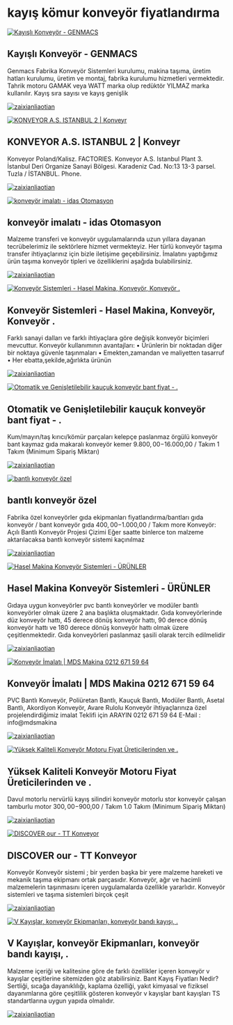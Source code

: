 # kayış kömur konveyör fiyatlandırma
<a href="https://mnn.zoosnet.net/LR/Chatpre.aspx?id=MNN94995150&p=https://topgrinding.com/" target="_blank">![Kayışlı Konveyör - GENMACS](https://github.com/technlg/images/blob/main/51.jpg)</a>
## Kayışlı Konveyör - GENMACS
Genmacs Fabrika Konveyör Sistemleri kurulumu, makina taşıma, üretim hatları kurulumu, üretim ve montaj, fabrika kurulumu hizmetleri vermektedir. Tahrik motoru GAMAK veya WATT marka olup redüktör YILMAZ marka kullanılır. Kayış sıra sayısı ve kayış genişlik 
<a href="https://mnn.zoosnet.net/LR/Chatpre.aspx?id=MNN94995150&p=https://topgrinding.com/" target="_blank"><img src="https://github.com/technlg/images/raw/main/chat11.jpg" alt="zaixianliaotian"/></a><a href="//whatsapp.shibangsoft.com/WhatsApp.php" ><img src="https://github.com/technlg/images/raw/main/chat11.png" alt=""></a>
<a href="https://mnn.zoosnet.net/LR/Chatpre.aspx?id=MNN94995150&p=https://topgrinding.com/" target="_blank">![KONVEYOR A.S. ISTANBUL 2 | Konveyr](https://github.com/technlg/images/blob/main/47.jpg)</a>
## KONVEYOR A.S. ISTANBUL 2 | Konveyr
Konveyor Poland/Kalisz. FACTORIES. Konveyor A.S. Istanbul Plant 3. İstanbul Deri Organize Sanayi Bölgesi. Karadeniz Cad. No:13 13-3 parsel. Tuzla / İSTANBUL. Phone.
<a href="https://mnn.zoosnet.net/LR/Chatpre.aspx?id=MNN94995150&p=https://topgrinding.com/" target="_blank"><img src="https://github.com/technlg/images/raw/main/chat11.jpg" alt="zaixianliaotian"/></a><a href="//whatsapp.shibangsoft.com/WhatsApp.php" ><img src="https://github.com/technlg/images/raw/main/chat11.png" alt=""></a>
<a href="https://mnn.zoosnet.net/LR/Chatpre.aspx?id=MNN94995150&p=https://topgrinding.com/" target="_blank">![konveyör imalatı - idas Otomasyon](https://github.com/technlg/images/blob/main/54.jpg)</a>
## konveyör imalatı - idas Otomasyon
Malzeme transferi ve konveyör uygulamalarında uzun yıllara dayanan tecrübelerimiz ile sektörlere hizmet vermekteyiz. Her türlü konveyör taşıma transfer ihtiyaçlarınız için bizle iletişime geçebilirsiniz. İmalatını yaptığımız ürün taşıma konveyör tipleri ve özelliklerini aşağıda bulabilirsiniz.
<a href="https://mnn.zoosnet.net/LR/Chatpre.aspx?id=MNN94995150&p=https://topgrinding.com/" target="_blank"><img src="https://github.com/technlg/images/raw/main/chat11.jpg" alt="zaixianliaotian"/></a><a href="//whatsapp.shibangsoft.com/WhatsApp.php" ><img src="https://github.com/technlg/images/raw/main/chat11.png" alt=""></a>
<a href="https://mnn.zoosnet.net/LR/Chatpre.aspx?id=MNN94995150&p=https://topgrinding.com/" target="_blank">![Konveyör Sistemleri - Hasel Makina, Konveyör, Konveyör .](https://github.com/technlg/images/blob/main/2.jpg)</a>
## Konveyör Sistemleri - Hasel Makina, Konveyör, Konveyör .
Farklı sanayi dalları ve farklı ihtiyaçlara göre değişik konveyör biçimleri mevcuttur. Konveyör kullanımının avantajları: • Ürünlerin bir noktadan diğer bir noktaya güvenle taşınmaları • Emekten,zamandan ve maliyetten tasarruf • Her ebatta,şekilde,ağırlıkta ürünün
<a href="https://mnn.zoosnet.net/LR/Chatpre.aspx?id=MNN94995150&p=https://topgrinding.com/" target="_blank"><img src="https://github.com/technlg/images/raw/main/chat11.jpg" alt="zaixianliaotian"/></a><a href="//whatsapp.shibangsoft.com/WhatsApp.php" ><img src="https://github.com/technlg/images/raw/main/chat11.png" alt=""></a>
<a href="https://mnn.zoosnet.net/LR/Chatpre.aspx?id=MNN94995150&p=https://topgrinding.com/" target="_blank">![Otomatik ve Genişletilebilir kauçuk konveyör bant fiyat - .](https://github.com/technlg/images/blob/main/14.jpg)</a>
## Otomatik ve Genişletilebilir kauçuk konveyör bant fiyat - .
Kum/mayın/taş kırıcı/kömür parçaları kelepçe paslanmaz örgülü konveyör bant kaymaz gıda makaralı konveyör kemer $9.800,00-$16.000,00 / Takım 1 Takım (Minimum Sipariş Miktarı)
<a href="https://mnn.zoosnet.net/LR/Chatpre.aspx?id=MNN94995150&p=https://topgrinding.com/" target="_blank"><img src="https://github.com/technlg/images/raw/main/chat11.jpg" alt="zaixianliaotian"/></a><a href="//whatsapp.shibangsoft.com/WhatsApp.php" ><img src="https://github.com/technlg/images/raw/main/chat11.png" alt=""></a>
<a href="https://mnn.zoosnet.net/LR/Chatpre.aspx?id=MNN94995150&p=https://topgrinding.com/" target="_blank">![bantlı konveyör özel](https://github.com/technlg/images/blob/main/66.jpg)</a>
## bantlı konveyör özel
Fabrika özel konveyörler gıda ekipmanları fiyatlandırma/bantları gıda konveyör / bant konveyör gıda $400,00-$1.000,00 / Takım more Konveyör: Açılı Bantlı Konveyör Projesi Çizimi Eğer saatte binlerce ton malzeme aktarılacaksa bantlı konveyör sistemi kaçınılmaz 
<a href="https://mnn.zoosnet.net/LR/Chatpre.aspx?id=MNN94995150&p=https://topgrinding.com/" target="_blank"><img src="https://github.com/technlg/images/raw/main/chat11.jpg" alt="zaixianliaotian"/></a><a href="//whatsapp.shibangsoft.com/WhatsApp.php" ><img src="https://github.com/technlg/images/raw/main/chat11.png" alt=""></a>
<a href="https://mnn.zoosnet.net/LR/Chatpre.aspx?id=MNN94995150&p=https://topgrinding.com/" target="_blank">![Hasel Makina Konveyör Sistemleri - ÜRÜNLER](https://github.com/technlg/images/blob/main/21.jpg)</a>
## Hasel Makina Konveyör Sistemleri - ÜRÜNLER
Gıdaya uygun konveyörler pvc bantlı konveyörler ve modüler bantlı konveyörler olmak üzere 2 ana başlıkta oluşmaktadır. Gıda konveyörlerinde düz konveyör hattı, 45 derece dönüş konveyör hattı, 90 derece dönüş konveyör hattı ve 180 derece dönüş konveyör hattı olmak üzere çeşitlenmektedir. Gıda konveyörleri paslanmaz şasili olarak tercih edilmelidir 
<a href="https://mnn.zoosnet.net/LR/Chatpre.aspx?id=MNN94995150&p=https://topgrinding.com/" target="_blank"><img src="https://github.com/technlg/images/raw/main/chat11.jpg" alt="zaixianliaotian"/></a><a href="//whatsapp.shibangsoft.com/WhatsApp.php" ><img src="https://github.com/technlg/images/raw/main/chat11.png" alt=""></a>
<a href="https://mnn.zoosnet.net/LR/Chatpre.aspx?id=MNN94995150&p=https://topgrinding.com/" target="_blank">![Konveyör İmalatı | MDS Makina 0212 671 59 64](https://github.com/technlg/images/blob/main/61.jpg)</a>
## Konveyör İmalatı | MDS Makina 0212 671 59 64
PVC Bantlı Konveyör, Poliüretan Bantlı, Kauçuk Bantlı, Modüler Bantlı, Asetal Bantlı, Akordiyon Konveyör, Avare Rulolu Konveyör ihtiyaçlarınıza özel projelendirdiğimiz imalat Teklifi için ARAYIN 0212 671 59 64 E-Mail : info@mdsmakina
<a href="https://mnn.zoosnet.net/LR/Chatpre.aspx?id=MNN94995150&p=https://topgrinding.com/" target="_blank"><img src="https://github.com/technlg/images/raw/main/chat11.jpg" alt="zaixianliaotian"/></a><a href="//whatsapp.shibangsoft.com/WhatsApp.php" ><img src="https://github.com/technlg/images/raw/main/chat11.png" alt=""></a>
<a href="https://mnn.zoosnet.net/LR/Chatpre.aspx?id=MNN94995150&p=https://topgrinding.com/" target="_blank">![Yüksek Kaliteli Konveyör Motoru Fiyat Üreticilerinden ve .](https://github.com/technlg/images/blob/main/24.jpg)</a>
## Yüksek Kaliteli Konveyör Motoru Fiyat Üreticilerinden ve .
Davul motorlu nervürlü kayış silindiri konveyör motorlu stor konveyör çalışan tamburlu motor $300,00-$900,00 / Takım 1.0 Takım (Minimum Sipariş Miktarı)
<a href="https://mnn.zoosnet.net/LR/Chatpre.aspx?id=MNN94995150&p=https://topgrinding.com/" target="_blank"><img src="https://github.com/technlg/images/raw/main/chat11.jpg" alt="zaixianliaotian"/></a><a href="//whatsapp.shibangsoft.com/WhatsApp.php" ><img src="https://github.com/technlg/images/raw/main/chat11.png" alt=""></a>
<a href="https://mnn.zoosnet.net/LR/Chatpre.aspx?id=MNN94995150&p=https://topgrinding.com/" target="_blank">![DISCOVER our - TT Konveyor](https://github.com/technlg/images/blob/main/27.jpg)</a>
## DISCOVER our - TT Konveyor
Konveyör Konveyör sistemi ; bir yerden başka bir yere malzeme hareketi ve mekanik taşıma ekipmanı ortak parçasıdır. Konveyör, ağır ve hacimli malzemelerin taşınmasını içeren uygulamalarda özellikle yararlıdır. Konveyör sistemleri ve taşıma sistemleri birçok çeşit 
<a href="https://mnn.zoosnet.net/LR/Chatpre.aspx?id=MNN94995150&p=https://topgrinding.com/" target="_blank"><img src="https://github.com/technlg/images/raw/main/chat11.jpg" alt="zaixianliaotian"/></a><a href="//whatsapp.shibangsoft.com/WhatsApp.php" ><img src="https://github.com/technlg/images/raw/main/chat11.png" alt=""></a>
<a href="https://mnn.zoosnet.net/LR/Chatpre.aspx?id=MNN94995150&p=https://topgrinding.com/" target="_blank">![V Kayışlar, konveyör Ekipmanları, konveyör bandı kayışı, .](https://github.com/technlg/images/blob/main/4.jpg)</a>
## V Kayışlar, konveyör Ekipmanları, konveyör bandı kayışı, .
Malzeme içeriği ve kalitesine göre de farklı özellikler içeren konveyör v kayışlar çeşitlerine sitemizden göz atabilirsiniz. Bant Kayış Fiyatları Nedir? Sertliği, sıcağa dayanıklılığı, kaplama özelliği, yakıt kimyasal ve fiziksel dayanımlarına göre çeşitlilik gösteren konveyör v kayışlar bant kayışları TS standartlarına uygun yapıda olmalıdır.
<a href="https://mnn.zoosnet.net/LR/Chatpre.aspx?id=MNN94995150&p=https://topgrinding.com/" target="_blank"><img src="https://github.com/technlg/images/raw/main/chat11.jpg" alt="zaixianliaotian"/></a><a href="//whatsapp.shibangsoft.com/WhatsApp.php" ><img src="https://github.com/technlg/images/raw/main/chat11.png" alt=""></a>
